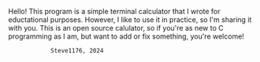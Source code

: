 Hello! This program is a simple terminal calculator that I wrote for eductational purposes. However, I like to use
it in practice, so I'm sharing it with you. This is an open source calulator, so if you're as new to C programming as I am,
but want to add or fix something, you're welcome!

				Steve1176, 2024
